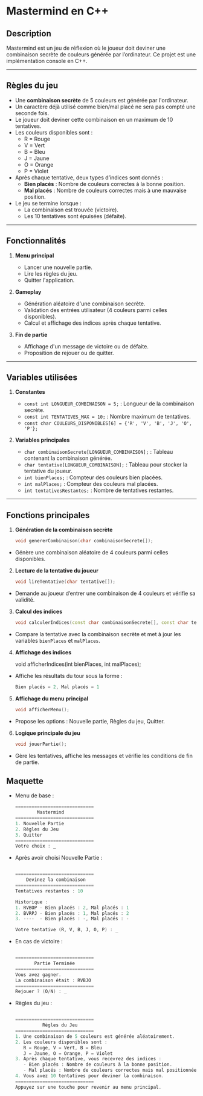 # Mastermind en C++

## Description

Mastermind est un jeu de réflexion où le joueur doit deviner une combinaison secrète de couleurs générée par l’ordinateur. Ce projet est une implémentation console en C++.

---

## Règles du jeu

- Une **combinaison secrète** de 5 couleurs est générée par l'ordinateur.
- Un caractère déjà utilisé comme bien/mal placé ne sera pas compté une seconde fois.
- Le joueur doit deviner cette combinaison en un maximum de 10 tentatives.
- Les couleurs disponibles sont :
  - R = Rouge
  - V = Vert
  - B = Bleu
  - J = Jaune
  - O = Orange
  - P = Violet
- Après chaque tentative, deux types d’indices sont donnés :
  - **Bien placés** : Nombre de couleurs correctes à la bonne position.
  - **Mal placés** : Nombre de couleurs correctes mais à une mauvaise position.
- Le jeu se termine lorsque :
  - La combinaison est trouvée (victoire).
  - Les 10 tentatives sont épuisées (défaite).

---

## Fonctionnalités

1. **Menu principal**
   - Lancer une nouvelle partie.
   - Lire les règles du jeu.
   - Quitter l'application.

2. **Gameplay**
   - Génération aléatoire d'une combinaison secrète.
   - Validation des entrées utilisateur (4 couleurs parmi celles disponibles).
   - Calcul et affichage des indices après chaque tentative.

3. **Fin de partie**
   - Affichage d'un message de victoire ou de défaite.
   - Proposition de rejouer ou de quitter.

---

## Variables utilisées

1. **Constantes**
   - `const int LONGUEUR_COMBINAISON = 5;` : Longueur de la combinaison secrète.
   - `const int TENTATIVES_MAX = 10;` : Nombre maximum de tentatives.
   - `const char COULEURS_DISPONIBLES[6] = {'R', 'V', 'B', 'J', 'O', 'P'};`

2. **Variables principales**
   - `char combinaisonSecrete[LONGUEUR_COMBINAISON];` : Tableau contenant la combinaison générée.
   - `char tentative[LONGUEUR_COMBINAISON];` : Tableau pour stocker la tentative du joueur.
   - `int bienPlaces;` : Compteur des couleurs bien placées.
   - `int malPlaces;` : Compteur des couleurs mal placées.
   - `int tentativesRestantes;` : Nombre de tentatives restantes.

---

## Fonctions principales

1. **Génération de la combinaison secrète**
   
   ```cpp
   void genererCombinaison(char combinaisonSecrete[]);
   
- Génère une combinaison aléatoire de 4 couleurs parmi celles disponibles.

2. **Lecture de la tentative du joueur**
   
   ```cpp
   void lireTentative(char tentative[]);
   
- Demande au joueur d’entrer une combinaison de 4 couleurs et vérifie sa validité.

3. **Calcul des indices**
   
   ```cpp
   void calculerIndices(const char combinaisonSecrete[], const char tentative[], int& bienPlaces, int& malPlaces);
   
- Compare la tentative avec la combinaison secrète et met à jour les variables `bienPlaces` et `malPlaces`.
  
4. **Affichage des indices**
   
   
   void afficherIndices(int bienPlaces, int malPlaces);
- Affiche les résultats du tour sous la forme :
  ```java
  Bien placés = 2, Mal placés = 1
  
5. **Affichage du menu principal**
   
   ```cpp
   void afficherMenu();
   
- Propose les options : Nouvelle partie, Règles du jeu, Quitter.

6. **Logique principale du jeu**
   
   ```cpp
   void jouerPartie();
   
- Gère les tentatives, affiche les messages et vérifie les conditions de fin de partie.

## Maquette

- Menu de base :
  
    ```cpp
  =============================
            Mastermind
  =============================
  1. Nouvelle Partie
  2. Règles du Jeu
  3. Quitter
  =============================
  Votre choix : _

- Après avoir choisi Nouvelle Partie :
  
    ```cpp

  =============================
        Devinez la combinaison
  =============================
  Tentatives restantes : 10

  Historique :
  1. RVBOP - Bien placés : 2, Mal placés : 1
  2. BVRPJ - Bien placés : 1, Mal placés : 2
  3. ----  - Bien placés : -, Mal placés : -

  Votre tentative (R, V, B, J, O, P) : _

- En cas de victoire :
  
    ```cpp

    =============================
           Partie Terminée
    =============================
    Vous avez gagner.
    La combinaison était : RVBJO
    =============================
    Rejouer ? (O/N) : _

- Règles du jeu :
  
    ```cpp

    =============================
              Règles du Jeu
    =============================
    1. Une combinaison de 5 couleurs est générée aléatoirement.
    2. Les couleurs disponibles sont :
       R = Rouge, V = Vert, B = Bleu
       J = Jaune, O = Orange, P = Violet
    3. Après chaque tentative, vous recevrez des indices :
       - Bien placés : Nombre de couleurs à la bonne position.
       - Mal placés : Nombre de couleurs correctes mais mal positionnées.
    4. Vous avez 10 tentatives pour deviner la combinaison.
    =============================
    Appuyez sur une touche pour revenir au menu principal.
